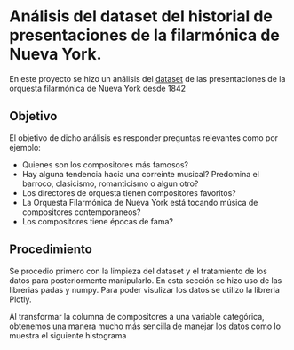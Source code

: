 # Análisis del dataset del historial de presentaciones de la filarmónica de Nueva York.

En este proyecto se hizo un análisis del [dataset](https://www.kaggle.com/datasets/nyphil/perf-history) de las presentaciones de la orquesta filarmónica de Nueva York
desde 1842

## Objetivo

El objetivo de dicho análisis es responder preguntas relevantes como por ejemplo:
* Quienes son los compositores más famosos?
* Hay alguna tendencia hacia una correinte musical? Predomina el barroco, clasicismo, romanticismo o algun otro? 
* Los directores de orquesta tienen compositores favoritos?
* La Orquesta Filarmónica de Nueva York está tocando música de compositores contemporaneos?
* Los compositores tiene épocas de fama?

## Procedimiento
Se procedio primero con la limpieza del dataset y el tratamiento de los datos para posteriormente manipularlo. En esta sección se hizo uso de las librerias padas y
numpy. Para poder visulizar los datos se utilizo la libreria Plotly.


Al transformar la columna de compositores a una variable categórica, obtenemos una manera mucho más sencilla de manejar los datos como lo muestra el siguiente histograma





